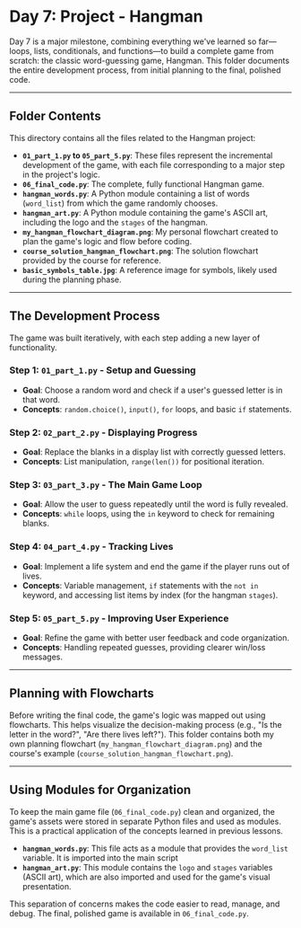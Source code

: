 # Day 7: Project - Hangman

Day 7 is a major milestone, combining everything we've learned so far—loops, lists, conditionals, and functions—to build a complete game from scratch: the classic word-guessing game, Hangman. This folder documents the entire development process, from initial planning to the final, polished code.

---

## Folder Contents

This directory contains all the files related to the Hangman project:

* **`01_part_1.py` to `05_part_5.py`**: These files represent the incremental development of the game, with each file corresponding to a major step in the project's logic.
* **`06_final_code.py`**: The complete, fully functional Hangman game.
* **`hangman_words.py`**: A Python module containing a list of words (`word_list`) from which the game randomly chooses.
* **`hangman_art.py`**: A Python module containing the game's ASCII art, including the logo and the `stages` of the hangman.
* **`my_hangman_flowchart_diagram.png`**: My personal flowchart created to plan the game's logic and flow before coding.
* **`course_solution_hangman_flowchart.png`**: The solution flowchart provided by the course for reference.
* **`basic_symbols_table.jpg`**: A reference image for symbols, likely used during the planning phase.

---

## The Development Process

The game was built iteratively, with each step adding a new layer of functionality.

### Step 1: `01_part_1.py` - Setup and Guessing
-   **Goal**: Choose a random word and check if a user's guessed letter is in that word.
-   **Concepts**: `random.choice()`, `input()`, `for` loops, and basic `if` statements.

### Step 2: `02_part_2.py` - Displaying Progress
-   **Goal**: Replace the blanks in a display list with correctly guessed letters.
-   **Concepts**: List manipulation, `range(len())` for positional iteration.

### Step 3: `03_part_3.py` - The Main Game Loop
-   **Goal**: Allow the user to guess repeatedly until the word is fully revealed.
-   **Concepts**: `while` loops, using the `in` keyword to check for remaining blanks.

### Step 4: `04_part_4.py` - Tracking Lives
-   **Goal**: Implement a life system and end the game if the player runs out of lives.
-   **Concepts**: Variable management, `if` statements with the `not in` keyword, and accessing list items by index (for the hangman `stages`).

### Step 5: `05_part_5.py` - Improving User Experience
-   **Goal**: Refine the game with better user feedback and code organization.
-   **Concepts**: Handling repeated guesses, providing clearer win/loss messages.

---

## Planning with Flowcharts

Before writing the final code, the game's logic was mapped out using flowcharts. This helps visualize the decision-making process (e.g., "Is the letter in the word?", "Are there lives left?"). This folder contains both my own planning flowchart (`my_hangman_flowchart_diagram.png`) and the course's example (`course_solution_hangman_flowchart.png`).

---

## Using Modules for Organization

To keep the main game file (`06_final_code.py`) clean and organized, the game's assets were stored in separate Python files and used as modules. This is a practical application of the concepts learned in previous lessons.

-   **`hangman_words.py`**: This file acts as a module that provides the `word_list` variable. It is imported into the main script
-   **`hangman_art.py`**: This module contains the `logo` and `stages` variables (ASCII art), which are also imported and used for the game's visual presentation.

This separation of concerns makes the code easier to read, manage, and debug. The final, polished game is available in `06_final_code.py`.
```
